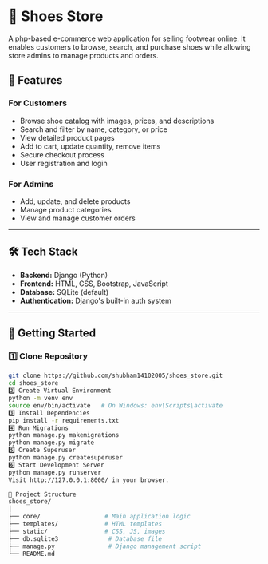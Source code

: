 # 👟 Shoes Store

A php-based e-commerce web application for selling footwear online. It enables customers to browse, search, and purchase shoes while allowing store admins to manage products and orders.

## 📌 Features

### For Customers
- Browse shoe catalog with images, prices, and descriptions
- Search and filter by name, category, or price
- View detailed product pages
- Add to cart, update quantity, remove items
- Secure checkout process
- User registration and login

### For Admins
- Add, update, and delete products
- Manage product categories
- View and manage customer orders

---

## 🛠 Tech Stack
- **Backend:** Django (Python)
- **Frontend:** HTML, CSS, Bootstrap, JavaScript
- **Database:** SQLite (default)
- **Authentication:** Django's built-in auth system

---

## 🚀 Getting Started

### 1️⃣ Clone Repository
```bash
git clone https://github.com/shubham14102005/shoes_store.git
cd shoes_store
2️⃣ Create Virtual Environment
python -m venv env
source env/bin/activate   # On Windows: env\Scripts\activate
3️⃣ Install Dependencies
pip install -r requirements.txt
4️⃣ Run Migrations
python manage.py makemigrations
python manage.py migrate
5️⃣ Create Superuser
python manage.py createsuperuser
6️⃣ Start Development Server
python manage.py runserver
Visit http://127.0.0.1:8000/ in your browser.

📂 Project Structure
shoes_store/
│
├── core/                  # Main application logic
├── templates/             # HTML templates
├── static/                # CSS, JS, images
├── db.sqlite3              # Database file
├── manage.py               # Django management script
└── README.md
